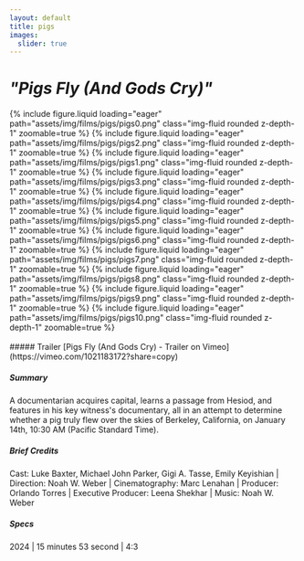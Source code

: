 ```yaml
---
layout: default
title: pigs
images:
  slider: true
---
```


<div class="header-bar-small">
<h1><i>"Pigs Fly (And Gods Cry)"</i></h1>
</div>

<div class="bottom-border">
<swiper-container keyboard="true" navigation="true" rewind="true">
  <swiper-slide>{% include figure.liquid loading="eager" path="assets/img/films/pigs/pigs0.png" class="img-fluid rounded z-depth-1" zoomable=true %}</swiper-slide>
  <swiper-slide>{% include figure.liquid loading="eager" path="assets/img/films/pigs/pigs2.png" class="img-fluid rounded z-depth-1" zoomable=true %}</swiper-slide>
  <swiper-slide>{% include figure.liquid loading="eager" path="assets/img/films/pigs/pigs1.png" class="img-fluid rounded z-depth-1" zoomable=true %}</swiper-slide>
  <swiper-slide>{% include figure.liquid loading="eager" path="assets/img/films/pigs/pigs3.png" class="img-fluid rounded z-depth-1" zoomable=true %}</swiper-slide>
  <swiper-slide>{% include figure.liquid loading="eager" path="assets/img/films/pigs/pigs4.png" class="img-fluid rounded z-depth-1" zoomable=true %}</swiper-slide>
  <swiper-slide>{% include figure.liquid loading="eager" path="assets/img/films/pigs/pigs5.png" class="img-fluid rounded z-depth-1" zoomable=true %}</swiper-slide>
  <swiper-slide>{% include figure.liquid loading="eager" path="assets/img/films/pigs/pigs6.png" class="img-fluid rounded z-depth-1" zoomable=true %}</swiper-slide>
  <swiper-slide>{% include figure.liquid loading="eager" path="assets/img/films/pigs/pigs7.png" class="img-fluid rounded z-depth-1" zoomable=true %}</swiper-slide>
  <swiper-slide>{% include figure.liquid loading="eager" path="assets/img/films/pigs/pigs8.png" class="img-fluid rounded z-depth-1" zoomable=true %}</swiper-slide>
  <swiper-slide>{% include figure.liquid loading="eager" path="assets/img/films/pigs/pigs9.png" class="img-fluid rounded z-depth-1" zoomable=true %}</swiper-slide>
  <swiper-slide>{% include figure.liquid loading="eager" path="assets/img/films/pigs/pigs10.png" class="img-fluid rounded z-depth-1" zoomable=true %}</swiper-slide>
</swiper-container>
</div>

<br>
##### Trailer
[Pigs Fly (And Gods Cry) - Trailer on Vimeo](https://vimeo.com/1021183172?share=copy)

##### Summary
A documentarian acquires capital, learns a passage from Hesiod, and features in his key witness's documentary, all in an attempt to determine whether a pig truly flew over the skies of Berkeley, California, on January 14th, 10:30 AM (Pacific Standard Time).

##### Brief Credits 
Cast: Luke Baxter, Michael John Parker, Gigi A. Tasse, Emily Keyishian | Direction: Noah W. Weber | Cinematography: Marc Lenahan | Producer: Orlando Torres | Executive Producer: Leena Shekhar | Music: Noah W. Weber

##### Specs
2024 | 15 minutes 53 second | 4:3 

